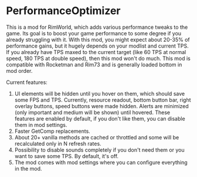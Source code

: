 # PerformanceOptimizer
This is a mod for RimWorld, which adds various performance tweaks to the game. Its goal is to boost your game performance to some degree if you already struggling with it. With this mod, you might expect about 20-35% of performance gains, but it hugely depends on your modlist and current TPS. If you already have TPS maxed to the current target (like 60 TPS at normal speed, 180 TPS at double speed), then this mod won't do much. This mod is compatible with Rocketman and Rim73 and is generally loaded bottom in mod order.

Current features:
1) UI elements will be hidden until you hover on them, which should save some FPS and TPS. Currently, resource readout, bottom button bar, right overlay buttons, speed buttons were made hidden. Alerts are minimized (only important and medium will be shown) until hovered. These features are enabled by default, if you don't like them, you can disable them in mod settings.
2) Faster GetComp replacements.
3) About 20+ vanilla methods are cached or throttled and some will be recalculated only in N refresh rates.
4) Possibility to disable sounds completely if you don't need them or you want to save some TPS. By default, it's off.
5) The mod comes with mod settings where you can configure everything in the mod.
